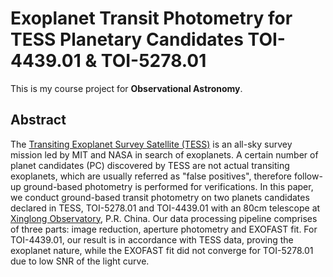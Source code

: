 # Exoplanet Transit Photometry for TESS Planetary Candidates TOI-4439.01 & TOI-5278.01

This is my course project for **Observational Astronomy**.

## Abstract

The [Transiting Exoplanet Survey Satellite (TESS)](https://tess.mit.edu) is an all-sky survey mission led by MIT and NASA in search of exoplanets. A certain number of planet candidates (PC) discovered by TESS are not actual transiting exoplanets, which are usually referred as "false positives", therefore follow-up ground-based photometry is performed for verifications. In this paper, we conduct ground-based transit photometry on two planets candidates declared in TESS, TOI-5278.01 and TOI-4439.01 with an 80cm telescope at [Xinglong Observatory](http://chjaa.bao.ac.cn/html/index.html), P.R. China. Our data processing pipeline comprises of three parts: image reduction, aperture photometry and EXOFAST fit. For TOI-4439.01, our result is in accordance with TESS data, proving the exoplanet nature, while the EXOFAST fit did not converge for TOI-5278.01 due to low SNR of the light curve.